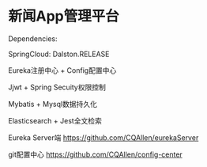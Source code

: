 #  新闻App管理平台

Dependencies:

 SpringCloud: Dalston.RELEASE
 
 Eureka注册中心 + Config配置中心
    
 Jjwt + Spring Secuity权限控制
 
 Mybatis + Mysql数据持久化
 
 Elasticsearch + Jest全文检索

Eureka Server端 https://github.com/CQAllen/eurekaServer

git配置中心 https://github.com/CQAllen/config-center
